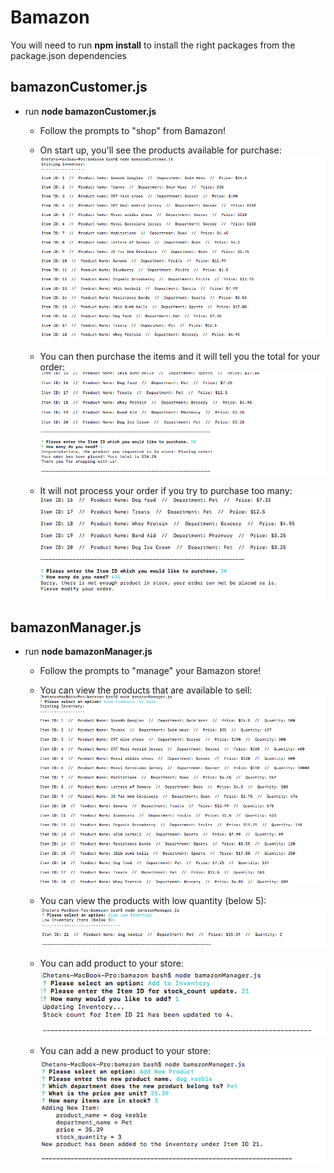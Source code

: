 # Bamazon

You will need to run **npm install** to install the right packages from the package.json dependencies

## bamazonCustomer.js

- run **node bamazonCustomer.js**
	-  Follow the prompts to "shop" from Bamazon!

	-  On start up, you'll see the products available for purchase:
	![Example Customer 1](/images/customer1.png)

	-  You can then purchase the items and it will tell you the total for your order:
	![Example Customer 2](/images/customer2.png)

	-  It will not process your order if you try to purchase too many:
	![Example Customer 3](/images/customerInsufficient.png)

## bamazonManager.js

- run **node bamazonManager.js**
	-  Follow the prompts to "manage" your Bamazon store!

	-  You can view the products that are available to sell:
	![Example Manager 1](/images/manager1.png)

	-  You can view the products with low quantity (below 5):
	![Example Manager 2](/images/lowInventory.png)

	-  You can add product to your store:
	![Example Manager 3](/images/addInventory.png)

	-  You can add a new product to your store:
	![Example Manager 4](/images/addNewProd.png)